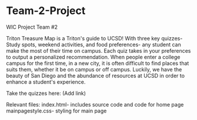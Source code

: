 # Team-2-Project
 WIC Project Team #2

Triton Treasure Map is a Triton's guide to UCSD! With three key quizzes- Study spots, weekend activities, and food preferences- any student can make the most of their time on campus. Each quiz takes in your preferences to output a personalized recommendation. When people enter a college campus for the first time, in a new city, it is often difficult to find places that suits them, whether it be on campus or off campus. Luckily, we have the beauty of San Diego and the abundance of resources at UCSD in order to enhance a student's experience. 

Take the quizzes here: (Add link)

Relevant files: 
index.html- includes source code and code for home page
mainpagestyle.css- styling for main page
